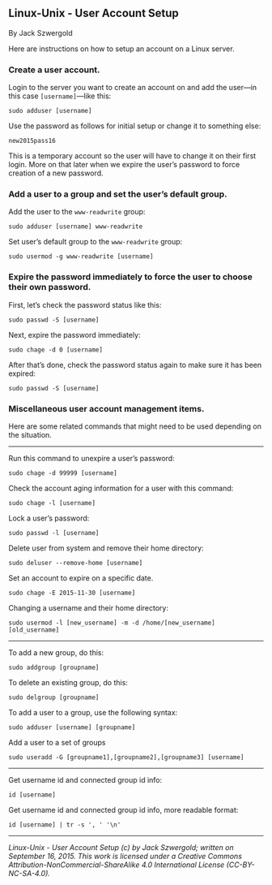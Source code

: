 ## Linux-Unix - User Account Setup

By Jack Szwergold

Here are instructions on how to setup an account on a Linux server.

### Create a user account.

Login to the server you want to create an account on and add the user—in this case `[username]`—like this:

    sudo adduser [username]

Use the password as follows for initial setup or change it to something else:

    new2015pass16

This is a temporary account so the user will have to change it on their first login. More on that later when we expire the user’s password to force creation of a new password.

### Add a user to a group and set the user’s default group.

Add the user to the `www-readwrite` group:

    sudo adduser [username] www-readwrite

Set user’s default group to the `www-readwrite` group:

    sudo usermod -g www-readwrite [username]

### Expire the password immediately to force the user to choose their own password.

First, let’s check the password status like this:

    sudo passwd -S [username]

Next, expire the password immediately:

    sudo chage -d 0 [username]

After that’s done, check the password status again to make sure it has been expired:

    sudo passwd -S [username]

### Miscellaneous user account management items.

Here are some related commands that might need to be used depending on the situation.

***

Run this command to unexpire a user’s password:

    sudo chage -d 99999 [username]

Check the account aging information for a user with this command:

    sudo chage -l [username]

Lock a user’s password:

    sudo passwd -l [username]

Delete user from system and remove their home directory:

    sudo deluser --remove-home [username]

Set an account to expire on a specific date.

    sudo chage -E 2015-11-30 [username]

Changing a username and their home directory:

    sudo usermod -l [new_username] -m -d /home/[new_username] [old_username]

***

To add a new group, do this:

    sudo addgroup [groupname]

To delete an existing group, do this:

    sudo delgroup [groupname]

To add a user to a group, use the following syntax:

    sudo adduser [username] [groupname]

Add a user to a set of groups

    sudo useradd -G [groupname1],[groupname2],[groupname3] [username]

***

Get username id and connected group id info:

    id [username]

Get username id and connected group id info, more readable format:

    id [username] | tr -s ', ' '\n'

***

*Linux-Unix - User Account Setup (c) by Jack Szwergold; written on September 16, 2015. This work is licensed under a Creative Commons Attribution-NonCommercial-ShareAlike 4.0 International License (CC-BY-NC-SA-4.0).*